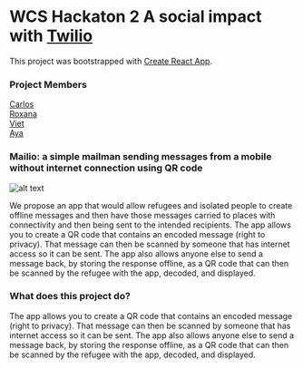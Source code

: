 # WCS Hackaton 2 A social impact with [Twilio](https://www.twilio.com/)
This project was bootstrapped with [Create React App](https://github.com/facebook/create-react-app).



### Project Members
[Carlos]()<br/>[Roxana]()<br/>[Viet]()<br/>[Aya]()

### Mailio: a simple mailman sending messages from a mobile without internet connection using QR code

![alt text](https://www.maildesigner365.com/wp-content/uploads/2019/02/email-octopus-logo-white-1.png)

We propose an app that would allow refugees and isolated people to create offline messages and then have those messages carried to places with connectivity and then being sent to the intended recipients.
The app allows you to create a QR code that contains an encoded message (right to privacy). That message can then be scanned by someone that has internet access so it can be sent. The app also allows anyone else to send a message back, by storing the response offline, as a QR code that can then be scanned by the refugee with the app, decoded, and displayed.

### What does this project do?
The app allows you to create a QR code that contains an encoded message (right to privacy). That message can then be scanned by someone that has internet access so it can be sent. The app also allows anyone else to send a message back, by storing the response offline, as a QR code that can then be scanned by the refugee with the app, decoded, and displayed.


